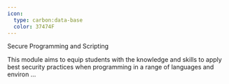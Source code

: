```yaml
---
icon:
  type: carbon:data-base
  color: 37474F
---
```

Secure Programming and Scripting

This module aims to equip students with the knowledge and skills to apply best security practices when programming in a range of languages and environ ... 
